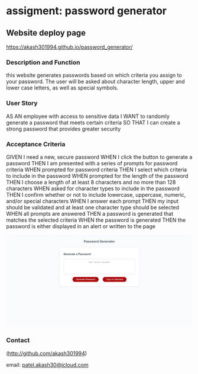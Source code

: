 # assigment: password generator



## Website deploy page

https://akash301994.github.io/password_generator/

### Description and Function

this website generates passwords based on which criteria you assign to your password. The user will be asked about character length, upper and lower case letters, as well as special symbols.

### User Story
AS AN employee with access to sensitive data
I WANT to randomly generate a password that meets certain criteria
SO THAT I can create a strong password that provides greater security

### Acceptance Criteria
GIVEN I need a new, secure password
WHEN I click the button to generate a password
THEN I am presented with a series of prompts for password criteria
WHEN prompted for password criteria
THEN I select which criteria to include in the password
WHEN prompted for the length of the password
THEN I choose a length of at least 8 characters and no more than 128 characters
WHEN asked for character types to include in the password
THEN I confirm whether or not to include lowercase, uppercase, numeric, and/or special characters
WHEN I answer each prompt
THEN my input should be validated and at least one character type should be selected
WHEN all prompts are answered
THEN a password is generated that matches the selected criteria
WHEN the password is generated
THEN the password is either displayed in an alert or written to the page

![screenshot](./Develop/assets/images/password-generator-page.jpeg)

### Contact

(http://github.com/akash301994)

email: patel.akash30@icloud.com



